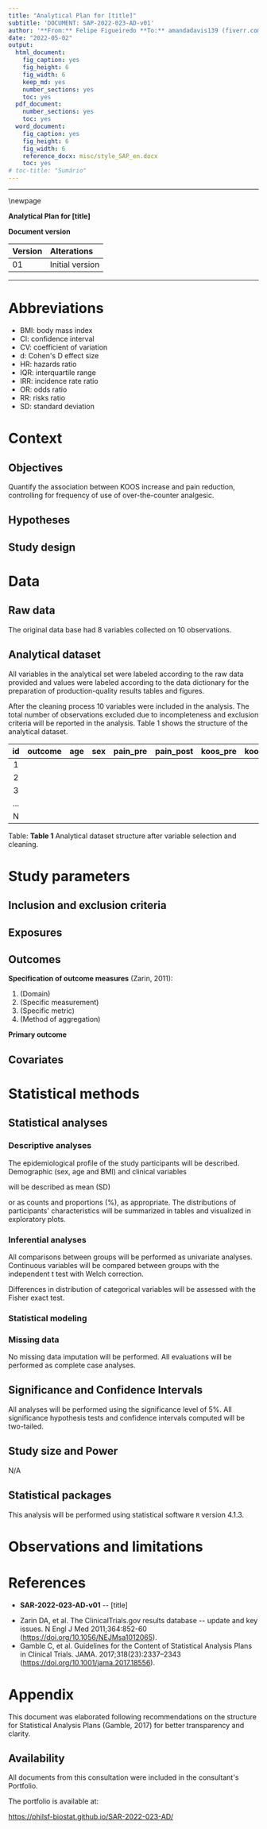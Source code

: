 ```yaml
---
title: "Analytical Plan for [title]"
subtitle: 'DOCUMENT: SAP-2022-023-AD-v01'
author: '**From:** Felipe Figueiredo **To:** amandadavis139 (fiverr.com)'
date: "2022-05-02"
output:
  html_document:
    fig_caption: yes
    fig_height: 6
    fig_width: 6
    keep_md: yes
    number_sections: yes
    toc: yes
  pdf_document:
    number_sections: yes
    toc: yes
  word_document:
    fig_caption: yes
    fig_height: 6
    fig_width: 6
    reference_docx: misc/style_SAP_en.docx
    toc: yes
# toc-title: "Sumário"
---
```




---

\newpage

**Analytical Plan for [title]**

**Document version**


|Version |Alterations     |
|:-------|:---------------|
|01      |Initial version |

---

# Abbreviations

- BMI: body mass index
- CI: confidence interval
- CV: coefficient of variation
- d: Cohen's D effect size
- HR: hazards ratio
- IQR: interquartile range
- IRR: incidence rate ratio
- OR: odds ratio
- RR: risks ratio
- SD: standard deviation

# Context

## Objectives

Quantify the association between KOOS increase and pain reduction, controlling for frequency of use of over-the-counter analgesic.

## Hypotheses

## Study design

# Data



## Raw data

The original data base had
8
variables collected on
10
observations.

## Analytical dataset

All variables in the analytical set were labeled according to the raw data provided and values were labeled according to the data dictionary for the preparation of production-quality results tables and figures.

<!-- After the cleaning process -->
<!-- 10 -->
<!-- variables were included in the analysis -->
<!-- with -->
<!-- 10 -->
<!-- observations. -->
After the cleaning process
10
variables were included in the analysis.
The total number of observations excluded due to incompleteness and exclusion criteria will be reported in the analysis.
Table 1 shows the structure of the analytical dataset.


| id  | outcome | age | sex | pain_pre | pain_post | koos_pre | koos_post | frequency | pain_reduc |
|:---:|:-------:|:---:|:---:|:--------:|:---------:|:--------:|:---------:|:---------:|:----------:|
|  1  |         |     |     |          |           |          |           |           |            |
|  2  |         |     |     |          |           |          |           |           |            |
|  3  |         |     |     |          |           |          |           |           |            |
| ... |         |     |     |          |           |          |           |           |            |
|  N  |         |     |     |          |           |          |           |           |            |

Table: **Table 1** Analytical dataset structure after variable selection and cleaning.

# Study parameters

## Inclusion and exclusion criteria

## Exposures

## Outcomes

**Specification of outcome measures** (Zarin, 2011):

1. (Domain)
2. (Specific measurement)
3. (Specific metric)
4. (Method of aggregation)

**Primary outcome**

## Covariates

# Statistical methods

## Statistical analyses

### Descriptive analyses

The epidemiological profile of the study participants will be described.
Demographic
(sex, age and BMI)
and clinical variables
<!-- ( [vars] ) -->
will be described as
mean (SD)
<!-- median (IQR) -->
or as counts and proportions (%), as appropriate.
The distributions of participants' characteristics will be summarized in tables and visualized in exploratory plots.

### Inferential analyses

All comparisons between groups will be performed as univariate analyses.
Continuous variables will be compared between groups with the
independent t test with Welch correction.
<!-- paired t test. -->
<!-- Wilcoxon test. -->
Differences in distribution of categorical variables will be assessed with the
Fisher exact test.
<!-- chi-square test. -->
<!-- McNemar test. -->

<!-- All inferential analyses will be performed in the statistical models (described in the next section). -->

### Statistical modeling

### Missing data

No missing data imputation will be performed.
All evaluations will be performed as complete case analyses.

## Significance and Confidence Intervals

All analyses will be performed using the significance level of 5%.
All significance hypothesis tests and confidence intervals computed will be
two-tailed.
<!-- left-tailed. -->
<!-- right-tailed. -->

## Study size and Power

N/A

## Statistical packages

This analysis will be performed using statistical software `R` version 4.1.3.

# Observations and limitations

# References

- **SAR-2022-023-AD-v01** -- [title]
<!-- - Cohen, J. (1988). Statistical power analysis for the behavioral sciences (2nd Ed.). New York: Routledge. -->
- Zarin DA, et al. The ClinicalTrials.gov results database -- update and key issues. N Engl J Med 2011;364:852-60 (<https://doi.org/10.1056/NEJMsa1012065>).
- Gamble C, et al. Guidelines for the Content of Statistical Analysis Plans in Clinical Trials. JAMA. 2017;318(23):2337–2343 (<https://doi.org/10.1001/jama.2017.18556>).

# Appendix

This document was elaborated following recommendations on the structure for Statistical Analysis Plans (Gamble, 2017) for better transparency and clarity.

## Availability

All documents from this consultation were included in the consultant's Portfolio.

<!-- The client has requested that this analysis be kept confidential until a future date, determined by the client. -->
<!-- All documents from this consultation are therefore not published online and only the title and year of the analysis will be included in the consultant's Portfolio. -->
<!-- After the agreed date is reached, the documents will be released. -->

<!-- The client has requested that this analysis be kept confidential. -->
<!-- All documents from this consultation are therefore not published online and only the title and year of the analysis will be included in the consultant's Portfolio. -->

The portfolio is available at:

<https://philsf-biostat.github.io/SAR-2022-023-AD/>
